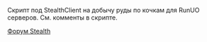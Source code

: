 Скрипт под StealthClient на добычу руды по кочкам для RunUO серверов. См. комменты в скрипте.

[Форум Stealth](http://stealth.od.ua/forum/)
